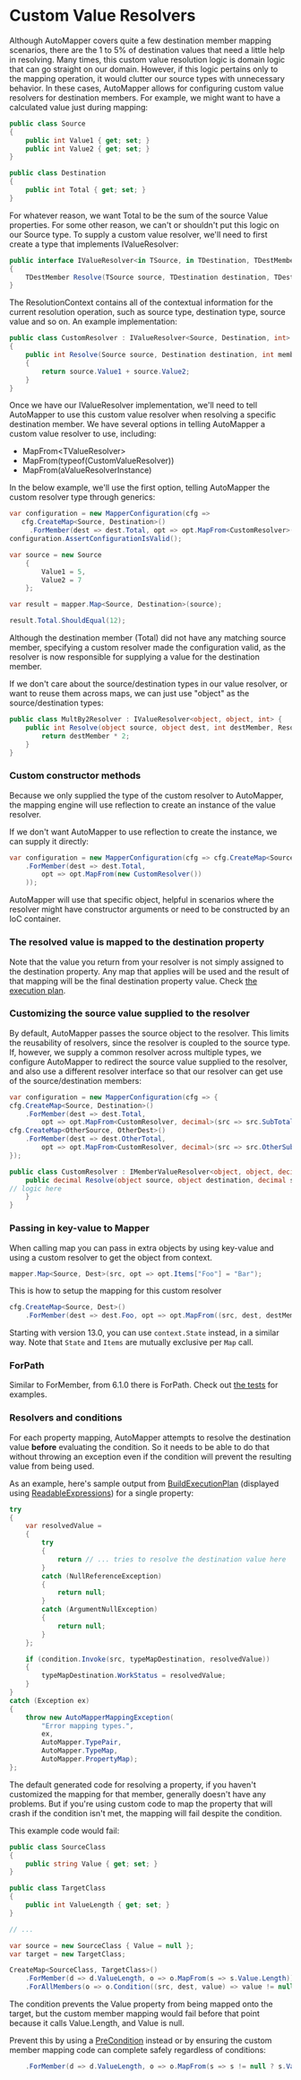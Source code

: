 # Custom Value Resolvers

Although AutoMapper covers quite a few destination member mapping scenarios, there are the 1 to 5% of destination values
that need a little help in resolving. Many times, this custom value resolution logic is domain logic that can go
straight on our domain. However, if this logic pertains only to the mapping operation, it would clutter our source types
with unnecessary behavior. In these cases, AutoMapper allows for configuring custom value resolvers for destination
members. For example, we might want to have a calculated value just during mapping:

```c#
public class Source
{
	public int Value1 { get; set; }
	public int Value2 { get; set; }
}

public class Destination
{
	public int Total { get; set; }
}
```

For whatever reason, we want Total to be the sum of the source Value properties. For some other reason, we can't or
shouldn't put this logic on our Source type. To supply a custom value resolver, we'll need to first create a type that
implements IValueResolver:

```c#
public interface IValueResolver<in TSource, in TDestination, TDestMember>
{
	TDestMember Resolve(TSource source, TDestination destination, TDestMember destMember, ResolutionContext context);
}
```

The ResolutionContext contains all of the contextual information for the current resolution operation, such as source
type, destination type, source value and so on. An example implementation:

```c#
public class CustomResolver : IValueResolver<Source, Destination, int>
{
	public int Resolve(Source source, Destination destination, int member, ResolutionContext context)
	{
        return source.Value1 + source.Value2;
	}
}
```

Once we have our IValueResolver implementation, we'll need to tell AutoMapper to use this custom value resolver when
resolving a specific destination member. We have several options in telling AutoMapper a custom value resolver to use,
including:

* MapFrom\<TValueResolver\>
* MapFrom(typeof(CustomValueResolver))
* MapFrom(aValueResolverInstance)

In the below example, we'll use the first option, telling AutoMapper the custom resolver type through generics:

```c#
var configuration = new MapperConfiguration(cfg =>
   cfg.CreateMap<Source, Destination>()
	 .ForMember(dest => dest.Total, opt => opt.MapFrom<CustomResolver>()));
configuration.AssertConfigurationIsValid();

var source = new Source
	{
		Value1 = 5,
		Value2 = 7
	};

var result = mapper.Map<Source, Destination>(source);

result.Total.ShouldEqual(12);
```

Although the destination member (Total) did not have any matching source member, specifying a custom resolver made the
configuration valid, as the resolver is now responsible for supplying a value for the destination member.

If we don't care about the source/destination types in our value resolver, or want to reuse them across maps, we can
just use "object" as the source/destination types:

```c#
public class MultBy2Resolver : IValueResolver<object, object, int> {
    public int Resolve(object source, object dest, int destMember, ResolutionContext context) {
        return destMember * 2;
    }
}
```

### Custom constructor methods

Because we only supplied the type of the custom resolver to AutoMapper, the mapping engine will use reflection to create
an instance of the value resolver.

If we don't want AutoMapper to use reflection to create the instance, we can supply it directly:

```c#
var configuration = new MapperConfiguration(cfg => cfg.CreateMap<Source, Destination>()
	.ForMember(dest => dest.Total,
		opt => opt.MapFrom(new CustomResolver())
	));
```

AutoMapper will use that specific object, helpful in scenarios where the resolver might have constructor arguments or
need to be constructed by an IoC container.

### The resolved value is mapped to the destination property

Note that the value you return from your resolver is not simply assigned to the destination property. Any map that
applies will be used and the result of that mapping will be the final destination property value.
Check [the execution plan](Understanding-your-mapping.html).

### Customizing the source value supplied to the resolver

By default, AutoMapper passes the source object to the resolver. This limits the reusability of resolvers, since the
resolver is coupled to the source type. If, however, we supply a common resolver across multiple types, we configure
AutoMapper to redirect the source value supplied to the resolver, and also use a different resolver interface so that
our resolver can get use of the source/destination members:

```c#
var configuration = new MapperConfiguration(cfg => {
cfg.CreateMap<Source, Destination>()
    .ForMember(dest => dest.Total,
        opt => opt.MapFrom<CustomResolver, decimal>(src => src.SubTotal));
cfg.CreateMap<OtherSource, OtherDest>()
    .ForMember(dest => dest.OtherTotal,
        opt => opt.MapFrom<CustomResolver, decimal>(src => src.OtherSubTotal));
});

public class CustomResolver : IMemberValueResolver<object, object, decimal, decimal> {
    public decimal Resolve(object source, object destination, decimal sourceMember, decimal destinationMember, ResolutionContext context) {
// logic here
    }
}
```

### Passing in key-value to Mapper

When calling map you can pass in extra objects by using key-value and using a custom resolver to get the object from
context.

```c#
mapper.Map<Source, Dest>(src, opt => opt.Items["Foo"] = "Bar");
```

This is how to setup the mapping for this custom resolver

```c#
cfg.CreateMap<Source, Dest>()
    .ForMember(dest => dest.Foo, opt => opt.MapFrom((src, dest, destMember, context) => context.Items["Foo"]));
```

Starting with version 13.0, you can use `context.State` instead, in a similar way. Note that `State` and `Items` are
mutually exclusive per `Map` call.

### ForPath

Similar to ForMember, from 6.1.0 there is ForPath. Check
out [the tests](https://github.com/AutoMapper/AutoMapper/search?utf8=%E2%9C%93&q=ForPath&type=) for examples.

### Resolvers and conditions

For each property mapping, AutoMapper attempts to resolve the destination value **before** evaluating the condition. So
it needs to be able to do that without throwing an exception even if the condition will prevent the resulting value from
being used.

As an example, here's sample output from [BuildExecutionPlan](Understanding-your-mapping.html) (displayed
using [ReadableExpressions](https://marketplace.visualstudio.com/items?itemName=vs-publisher-1232914.ReadableExpressionsVisualizers))
for a single property:

```c#
try
{
	var resolvedValue =
	{
		try
		{
			return // ... tries to resolve the destination value here
		}
		catch (NullReferenceException)
		{
			return null;
		}
		catch (ArgumentNullException)
		{
			return null;
		}
	};

	if (condition.Invoke(src, typeMapDestination, resolvedValue))
	{
		typeMapDestination.WorkStatus = resolvedValue;
	}
}
catch (Exception ex)
{
	throw new AutoMapperMappingException(
		"Error mapping types.",
		ex,
		AutoMapper.TypePair,
		AutoMapper.TypeMap,
		AutoMapper.PropertyMap);
};
```

The default generated code for resolving a property, if you haven't customized the mapping for that member, generally
doesn't have any problems. But if you're using custom code to map the property that will crash if the condition isn't
met, the mapping will fail despite the condition.

This example code would fail:

```c#
public class SourceClass 
{ 
	public string Value { get; set; }
}

public class TargetClass 
{
	public int ValueLength { get; set; }
}

// ...

var source = new SourceClass { Value = null };
var target = new TargetClass;

CreateMap<SourceClass, TargetClass>()
	.ForMember(d => d.ValueLength, o => o.MapFrom(s => s.Value.Length))
	.ForAllMembers(o => o.Condition((src, dest, value) => value != null));
```

The condition prevents the Value property from being mapped onto the target, but the custom member mapping would fail
before that point because it calls Value.Length, and Value is null.

Prevent this by using a [PreCondition](Conditional-mapping.html#preconditions) instead or by ensuring the custom member
mapping code can complete safely regardless of conditions:

```c#
	.ForMember(d => d.ValueLength, o => o.MapFrom(s => s != null ? s.Value.Length : 0))
```
